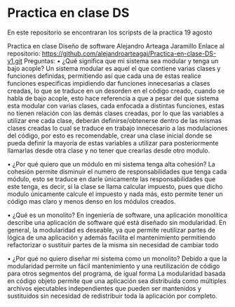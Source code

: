 # Practica en clase DS
 En este repositorio se encontraran los scripsts de la practica 19 agosto
 
 
 Practica en clase 
Diseño de software 
Alejandro Arteaga Jaramillo 
Enlace al repositorio: https://github.com/alejandroarteagaj/Practica-en-clase-DS-v1.git
Preguntas:
•	¿Qué significa que mi sistema sea modular y tenga un bajo acople?
Un sistema modular es aquel el que contiene varias clases y funciones definidas, permitiendo así que cada una de estas realice funciones especificas impidiendo dar funciones innecesarias a clases creadas, lo que se traduce en un desorden en el código creado, cuando se habla de bajo acople, esto hace referencia a que a pesar del que sistema esta modular con varias clases, cada enfocada a distintas funciones, estas no tienen relación con las demás clases creadas, por lo que las variables a utilizar ene cada clase, deberán definirse/obtenerse dentro de las mismas clases creadas lo cual se traduce en trabajo innecesario a las modulaciones del código, por esto es recomendable, crear una clase inicial donde se pueda definir la mayoría de estas variables a utilizar para posteriormente llamarlas desde otra clase y no tener que crearlas desde otro modulo.

•	¿Por qué quiero que un módulo en mi sistema tenga alta cohesión?
La cohesión permite disminuir el numero de responsabilidades que tenga cada módulo, esto se traduce en darle únicamente las responsabilidades que este tenga, es decir, si la clase se llama calcular impuesto, pues que dicho modulo únicamente calcule el impuesto y nada más, esto permite tener un código mas claro y menos denso en los módulos creados.

•	¿Qué es un monolito?
En ingeniería de software, una aplicación monolítica describe una aplicación de software qué está diseñado sin modularidad. En general, la modularidad es deseable, ya que permite reutilizar partes de lógica de una aplicación y además facilita el mantenimiento permitiendo refactorizar o sustituir partes de la misma sin necesidad de cambiar todo

•	¿Por qué no quiero diseñar mi sistema como un monolito?
Debido a que la modularidad permite un fácil mantenimiento y una reutilización de código para otros segmentos del programa, de igual forma La modularidad basada en código objeto permite que una aplicación sea distribuida como múltiples archivos ejecutables independientes que pueden ser mantenidos y sustituidos sin necesidad de redistribuir toda la aplicación por completo. 

